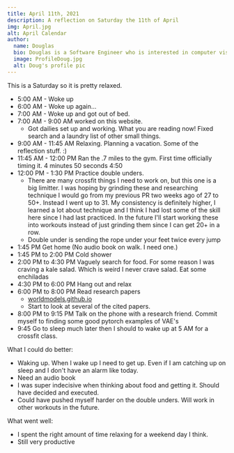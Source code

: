 ```yaml
---
title: April 11th, 2021
description: A reflection on Saturday the 11th of April
img: April.jpg
alt: April Calendar
author:
  name: Douglas
  bio: Douglas is a Software Engineer who is interested in computer vision and our quest for strong AI. He also is constantly looking for ways to push the envelope of his personal mental and physical fitness.
  image: ProfileDoug.jpg
  alt: Doug's profile pic
---
```


This is a Saturday so it is pretty relaxed.

- 5:00 AM - Woke up
- 6:00 AM - Woke up again...
- 7:00 AM - Woke up and got out of bed.
- 7:00 AM - 9:00 AM worked on this website. 
  - Got dailies set up and working. What you are reading now! Fixed search and a laundry list of other small things.
- 9:00 AM - 11:45 AM Relaxing. Planning a vacation. Some of the reflection stuff. :)
- 11:45 AM - 12:00 PM Ran the .7 miles to the gym. First time officially timing it. 4 minutes 50 seconds 4:50
- 12:00 PM - 1:30 PM Practice double unders.
  - There are many crossfit things I need to work on, but this one is a big limitter. I was hoping by grinding these and researching technique I would go from my previous PR two weeks ago of 27 to 50+. Instead I went up to 31. My consistency is definitely higher, I learned a lot about technique and I think I had lost some of the skill here since I had last practiced. In the future I'll start working these into workouts instead of just grinding them since I can get 20+ in a row.
  - Double under is sending the rope under your feet twice every jump
- 1:45 PM Get home (No audio book on walk. I need one.)
- 1:45 PM to 2:00 PM Cold shower
- 2:00 PM to 4:30 PM Vaguely search for food. For some reason I was craving a kale salad. Which is weird I never crave salad. Eat some enchiladas
- 4:30 PM to 6:00 PM Hang out and relax
- 6:00 PM to 8:00 PM Read research papers
  - <a href="https://worldmodels.github.io">worldmodels.github.io</a>
  - Start to look at several of the cited papers.
- 8:00 PM to 9:15 PM Talk on the phone with a research friend. Commit myself to finding some good pytorch examples of VAE's
- 9:45 Go to sleep much later then I should to wake up at 5 AM for a crossfit class.

What I could do better:
- Waking up. When I wake up I need to get up. Even if I am catching up on sleep and I don't have an alarm like today.
- Need an audio book
- I was super indecisive when thinking about food and getting it. Should have decided and executed.
- Could have pushed myself harder on the double unders. Will work in other workouts in the future.

What went well:
- I spent the right amount of time relaxing for a weekend day I think.
- Still very productive
